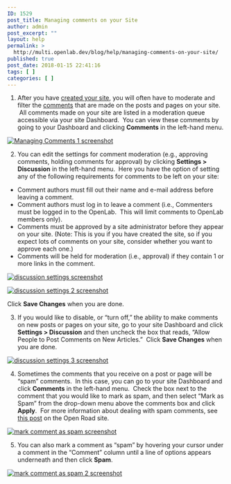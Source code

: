 ```yaml
---
ID: 1529
post_title: Managing comments on your Site
author: admin
post_excerpt: ""
layout: help
permalink: >
  http://multi.openlab.dev/blog/help/managing-comments-on-your-site/
published: true
post_date: 2018-01-15 22:41:16
tags: [ ]
categories: [ ]
---
```

1. After you have <a title="Who can build a Site?" href="https://openlab.citytech.cuny.edu/blog/help/who-can-build-a-site/">created your site</a>, you will often have to moderate and filter the <a title="Commenting on a Site" href="https://openlab.citytech.cuny.edu/blog/help/commenting-on-a-site/">comments</a> that are made on the posts and pages on your site.  All comments made on your site are listed in a moderation queue accessible via your site Dashboard.  You can view these comments by going to your Dashboard and clicking <strong>Comments</strong> in the left-hand menu.

<a href="https://openlab.citytech.cuny.edu/wp-content/uploads/2012/08/Managing_Comments1.png"><img class="alignnone wp-image-3155 size-full" src="https://openlab.citytech.cuny.edu/wp-content/uploads/2012/08/Managing_Comments1.png" sizes="(max-width: 660px) 100vw, 660px" srcset="https://openlab.citytech.cuny.edu/wp-content/uploads/2012/08/Managing_Comments1.png 660w, https://openlab.citytech.cuny.edu/wp-content/uploads/2012/08/Managing_Comments1-300x115.png 300w" alt="Managing Comments 1 screenshot" /></a>

2. You can edit the settings for comment moderation (e.g., approving comments, holding comments for approval) by clicking <strong>Settings &gt; Discussion</strong> in the left-hand menu.  Here you have the option of setting any of the following requirements for comments to be left on your site:
<ul>
 	<li>Comment authors must fill out their name and e-mail address before leaving a comment.</li>
 	<li>Comment authors must log in to leave a comment (i.e., Commenters must be logged in to the OpenLab.  This will limit comments to OpenLab members only).</li>
 	<li>Comments must be approved by a site administrator before they appear on your site. (Note: This is you if you have created the site, so if you expect lots of comments on your site, consider whether you want to approve each one.)</li>
 	<li>Comments will be held for moderation (i.e., approval) if they contain 1 or more links in the comment.</li>
</ul>
<a href="https://openlab.citytech.cuny.edu/wp-content/uploads/2012/08/Managing_Comments2.png"><img class="alignnone wp-image-3156 size-full" src="https://openlab.citytech.cuny.edu/wp-content/uploads/2012/08/Managing_Comments2.png" sizes="(max-width: 660px) 100vw, 660px" srcset="https://openlab.citytech.cuny.edu/wp-content/uploads/2012/08/Managing_Comments2.png 660w, https://openlab.citytech.cuny.edu/wp-content/uploads/2012/08/Managing_Comments2-300x148.png 300w" alt="discussion settings screenshot" /></a>

<a href="https://openlab.citytech.cuny.edu/wp-content/uploads/2012/08/Managing_Comments3.png"><img class="alignnone wp-image-3157 size-full" src="https://openlab.citytech.cuny.edu/wp-content/uploads/2012/08/Managing_Comments3.png" sizes="(max-width: 660px) 100vw, 660px" srcset="https://openlab.citytech.cuny.edu/wp-content/uploads/2012/08/Managing_Comments3.png 660w, https://openlab.citytech.cuny.edu/wp-content/uploads/2012/08/Managing_Comments3-300x153.png 300w" alt="discussion settings 2 screenshot" /></a>

Click <strong>Save Changes</strong> when you are done.

3. If you would like to disable, or “turn off,” the ability to make comments on new posts or pages on your site, go to your site Dashboard and click<strong> Settings &gt; Discussion</strong> and then uncheck the box that reads, “Allow People to Post Comments on New Articles.”  Click <strong>Save Changes</strong> when you are done.

<a href="https://openlab.citytech.cuny.edu/wp-content/uploads/2012/08/Managing_Comments4.png"><img class="alignnone wp-image-3158 size-full" src="https://openlab.citytech.cuny.edu/wp-content/uploads/2012/08/Managing_Comments4.png" sizes="(max-width: 660px) 100vw, 660px" srcset="https://openlab.citytech.cuny.edu/wp-content/uploads/2012/08/Managing_Comments4.png 660w, https://openlab.citytech.cuny.edu/wp-content/uploads/2012/08/Managing_Comments4-300x127.png 300w" alt="discussion settings 3 screenshot" /></a>

4. Sometimes the comments that you receive on a post or page will be “spam” comments.  In this case, you can go to your site Dashboard and click <strong>Comments</strong> in the left-hand menu.  Check the box next to the comment that you would like to mark as spam, and then select “Mark as Spam” from the drop-down menu above the comments box and click <strong>Apply</strong>.  For more information about dealing with spam comments, see <a href="https://openlab.citytech.cuny.edu/openroad/2012/07/09/this-week-in-the-openlab-july-10th-edition" target="_blank" rel="noopener">this post</a> on the Open Road site.

<a href="https://openlab.citytech.cuny.edu/wp-content/uploads/2012/08/Managing_Comments5.png"><img class="alignnone wp-image-3159 size-full" src="https://openlab.citytech.cuny.edu/wp-content/uploads/2012/08/Managing_Comments5.png" sizes="(max-width: 660px) 100vw, 660px" srcset="https://openlab.citytech.cuny.edu/wp-content/uploads/2012/08/Managing_Comments5.png 660w, https://openlab.citytech.cuny.edu/wp-content/uploads/2012/08/Managing_Comments5-300x130.png 300w" alt="mark comment as spam screenshot" /></a>

5. You can also mark a comment as “spam” by hovering your cursor under a comment in the “Comment” column until a line of options appears underneath and then click <strong>Spam</strong>.

<a href="https://openlab.citytech.cuny.edu/wp-content/uploads/2012/08/Managing_Comments6.png"><img class="alignnone wp-image-3160 size-full" title="Managing_Comments6" src="https://openlab.citytech.cuny.edu/wp-content/uploads/2012/08/Managing_Comments6.png" sizes="(max-width: 660px) 100vw, 660px" srcset="https://openlab.citytech.cuny.edu/wp-content/uploads/2012/08/Managing_Comments6.png 660w, https://openlab.citytech.cuny.edu/wp-content/uploads/2012/08/Managing_Comments6-300x131.png 300w" alt="mark comment as spam 2 screenshot" /></a>